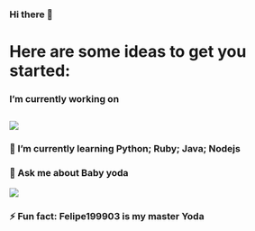 ### Hi there 👋

# Here are some ideas to get you started:
###  I’m currently working on 
## <img src = "https://http.cat/404">
### 🌱 I’m currently learning Python; Ruby; Java; Nodejs
### 💬 Ask me about Baby yoda <p> <img src = "https://fiverr-res.cloudinary.com/images/t_main1,q_auto,f_auto,q_auto,f_auto/attachments/delivery/asset/2543e58e231e5ac3cd7d7054407337ab-1587701626/Baby-Yoda/make-an-8-bit-profile-picture-or-gif-pixel-art.gif"> </p>
### ⚡ Fun fact: Felipe199903 is my master Yoda
